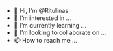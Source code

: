 - 👋 Hi, I’m @Ritulinas
- 👀 I’m interested in ...
- 🌱 I’m currently learning ...
- 💞️ I’m looking to collaborate on ...
- 📫 How to reach me ...

<!---
Ritulinas/Ritulinas is a ✨ special ✨ repository because its `README.md` (this file) appears on your GitHub profile.
You can click the Preview link to take a look at your changes.
--->
